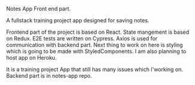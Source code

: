 Notes App Front end part.

A fullstack training project app designed for saving notes.

Frontend part of the project is based on React. State mangement is based on Redux. E2E tests are written on Cypress. Axios is used for communication with backend part. Next thing to work on here is styling which is going to be made with StyledComponents. I am also planning to host app on Heroku.

It is a training project App that still has many issues which I'working on. Backend part is in notes-app repo.
